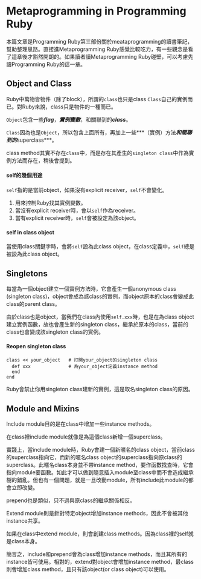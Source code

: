 # Metaprogramming in Programming Ruby

本篇文章是Programming Ruby第三部份關於meataprogramming的讀書筆記，幫助整理思路。直接進Metaprogramming Ruby感覺比較吃力，有一些觀念是看了這章後才豁然開朗的。如果讀者讀Metaprogramming Ruby碰壁，可以考慮先讀Programming Ruby的這一章。

## Object and Class

Ruby中萬物皆物件（除了block），所謂的`class`也只是class `Class`自己的實例而已。對Ruby來說，class只是物件的一種而已。

`Object`包含一些***flag***，***實例變數***，和關聯到的***class***。

`Class`因為也是`Object`，所以包含上面所有，再加上一些***（實例）方法***和關聯到的***superclass***。

class method其實不存在`class`中，而是存在其產生的`singleton class`中作為實例方法而存在，稍後會提到。

#### self的幾個用途

`self`指的是當前object，如果沒有explicit receiver，`self`不會變化。

1. 用來控制Ruby找其實例變數。
2. 當沒有explicit receiver時，會以`self`作為receiver。
3. 當有explicit receiver時，`self`會被設定為該object。

#### self in class object

當使用class關鍵字時，會將`self`設為此class object，在class定義中，`self`總是被設為此class object。

## Singletons

每當為一個object建立一個實例方法時，它會產生一個anonymous class (singleton class)，object會成為該class的實例，而object原本的class會變成此class的parent class。

由於class也是object，當我們在class內使用`self.xxx`時，也是在為class object建立實例函數，故也會產生新的singleton class，繼承於原本的class，當前的class也會變成該singleton class的實例。

#### Reopen singleton class
```
class << your_object   # 打開your_object的singleton class
  def xxx              # 為your_object定義instance method
  end
end
```
Ruby會禁止你用singleton class建新的實例，這是取名singleton class的原因。

## Module and Mixins

Include module目的是在class中增加一些instance methods。

在class裡include module就像是為這個class新增一個superclass。

實踐上，當include module時，Ruby會建一個新暱名的class object，當前class的superclass指向它，而新的暱名class object的superclass指向原class的superclass。此暱名class本身並不帶instance method，要作函數找查時，它會指向module要函數。如此才可以做到隨意插入module至class中而不會造成繼承樹的錯亂。但也有一個問題，就是一旦改動module，所有include此module的都會立即改變。

prepend也是類似，只不過與原class的繼承關係相反。

Extend module則是針對特定object增加instance methods，因此不會被其他instance共享。

如果在class中extend module，則會創建class methods。因為class裡的self就是class本身。

簡言之，include和prepend會為class增加instance methods，而且其所有的instance皆可使用。相對的，extend對object會增加instance method，最class則會增加class method，且只有該object(or class object)可以使用。




